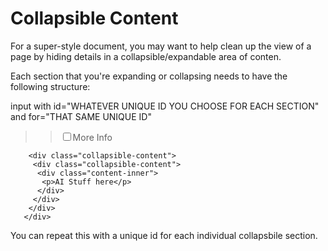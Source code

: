 # Collapsible Content

For a super-style document, you may want to help clean up the view of a page by hiding details in a collapsible/expandable area of conten.

Each section that you're expanding or collapsing needs to have the following structure:

input with id="WHATEVER UNIQUE ID YOU CHOOSE FOR EACH SECTION"
and for="THAT SAME UNIQUE ID"
  
  >>   <div class="wrap-collabsible"><input id="AI-Partners" class="toggle" type="checkbox" /><label class="lbl-toggle" for="AI-Partners">More Info</label>
        <div class="collapsible-content">
         <div class="collapsible-content">
          <div class="content-inner">
           <p>AI Stuff here</p>
          </div>
         </div>
        </div>
       </div>

You can repeat this with a unique id for each individual collapsbile section.
